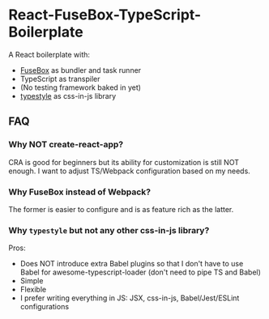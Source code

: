 # React-FuseBox-TypeScript-Boilerplate
A React boilerplate with:

- [FuseBox](https://github.com/fuse-box/fuse-box) as bundler and task runner
- TypeScript as transpiler
- (No testing framework baked in yet)
- [typestyle](https://github.com/typestyle/typestyle) as css-in-js library

## FAQ
### Why NOT create-react-app?
CRA is good for beginners but its ability for customization is still NOT enough. I want to adjust TS/Webpack configuration based on my needs.

### Why FuseBox instead of Webpack?
The former is easier to configure and is as feature rich as the latter.

### Why `typestyle` but not any other css-in-js library?
Pros:
- Does NOT introduce extra Babel plugins so that I don't have to use Babel for awesome-typescript-loader (don't need to pipe TS and Babel)
- Simple
- Flexible
- I prefer writing everything in JS: JSX, css-in-js, Babel/Jest/ESLint configurations
